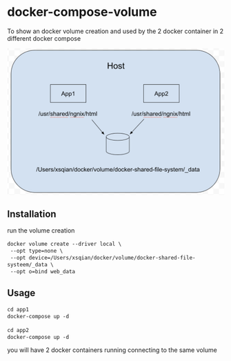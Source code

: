 # docker-compose-volume

To show an docker volume creation and used by the 2 docker container in 2 different docker compose

[![Volume on host vs on container](diagram.png)]()
## Installation

run the volume creation
```
docker volume create --driver local \
 --opt type=none \
 --opt device=/Users/xsqian/docker/volume/docker-shared-file-systeem/_data \
 --opt o=bind web_data
```

## Usage

```
cd app1
docker-compose up -d

cd app2
docker-compose up -d
```
you will have 2 docker containers running connecting to the same volume
